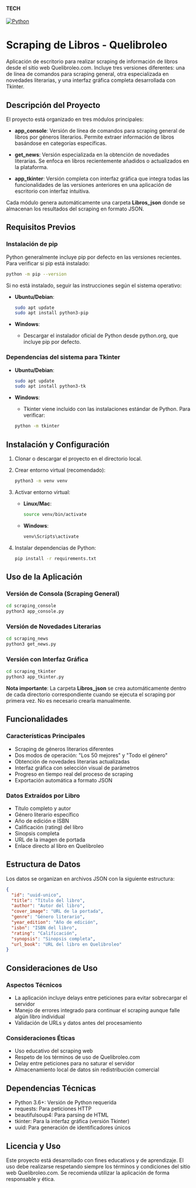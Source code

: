 #### **TECH**
[![Python](https://img.shields.io/badge/Python-3776AB?style=for-the-badge&logo=python&logoColor=white)](https://www.python.org/)
# Scraping de Libros - Quelibroleo
Aplicación de escritorio para realizar scraping de información de libros desde el sitio web Quelibroleo.com. Incluye tres versiones diferentes: una de línea de comandos para scraping general, otra especializada en novedades literarias, y una interfaz gráfica completa desarrollada con Tkinter.

## Descripción del Proyecto
El proyecto está organizado en tres módulos principales:

- **app_console**: Versión de línea de comandos para scraping general de libros por géneros literarios. Permite extraer información de libros basándose en categorías específicas.

- **get_news**: Versión especializada en la obtención de novedades literarias. Se enfoca en libros recientemente añadidos o actualizados en la plataforma.

- **app_tkinter**: Versión completa con interfaz gráfica que integra todas las funcionalidades de las versiones anteriores en una aplicación de escritorio con interfaz intuitiva.

Cada módulo genera automáticamente una carpeta **Libros_json** donde se almacenan los resultados del scraping en formato JSON.

## Requisitos Previos
### Instalación de pip
Python generalmente incluye pip por defecto en las versiones recientes. Para verificar si pip está instalado:

```bash
python -m pip --version
```

Si no está instalado, seguir las instrucciones según el sistema operativo:

- **Ubuntu/Debian**:
  ```bash
  sudo apt update  
  sudo apt install python3-pip
  ```

- **Windows**:  
  - Descargar el instalador oficial de Python desde python.org, que incluye pip por defecto.

### Dependencias del sistema para Tkinter
- **Ubuntu/Debian**:  
  ```bash
  sudo apt update  
  sudo apt install python3-tk
  ```

- **Windows**:  
  - Tkinter viene incluido con las instalaciones estándar de Python. Para verificar:  
  ```bash
  python -m tkinter
  ```

## Instalación y Configuración
1. Clonar o descargar el proyecto en el directorio local.

2. Crear entorno virtual (recomendado):
    ```bash
    python3 -m venv venv
    ```  
3. Activar entorno virtual:

   - **Linux/Mac**:
        ```bash
        source venv/bin/activate
        ```  


   - **Windows**:
        ```bash
        venv\Scripts\activate
        ```  

4. Instalar dependencias de Python:
    ```bash
    pip install -r requirements.txt
    ```  


## Uso de la Aplicación
### Versión de Consola (Scraping General)
```bash
cd scraping_console 
python3 app_console.py
``` 

### Versión de Novedades Literarias
```bash
cd scraping_news  
python3 get_news.py
```
### Versión con Interfaz Gráfica
```bash
cd scraping_tkinter  
python3 app_tkinter.py
```
**Nota importante**: La carpeta **Libros_json** se crea automáticamente dentro de cada directorio correspondiente cuando se ejecuta el scraping por primera vez. No es necesario crearla manualmente.

## Funcionalidades
### Características Principales
- Scraping de géneros literarios diferentes
- Dos modos de operación: "Los 50 mejores" y "Todo el género"
- Obtención de novedades literarias actualizadas
- Interfaz gráfica con selección visual de parámetros
- Progreso en tiempo real del proceso de scraping
- Exportación automática a formato JSON

### Datos Extraídos por Libro
- Título completo y autor
- Género literario específico
- Año de edición e ISBN
- Calificación (rating) del libro
- Sinopsis completa
- URL de la imagen de portada
- Enlace directo al libro en Quelibroleo

## Estructura de Datos
Los datos se organizan en archivos JSON con la siguiente estructura:

```json
{
  "id": "uuid-unico",
  "title": "Título del libro",
  "author": "Autor del libro",
  "cover_image": "URL de la portada",
  "genre": "Género literario",
  "year_edition": "Año de edición",
  "isbn": "ISBN del libro",
  "rating": "Calificación",
  "synopsis": "Sinopsis completa",
  "url_book": "URL del libro en Quelibroleo"
}
```

## Consideraciones de Uso
### Aspectos Técnicos
- La aplicación incluye delays entre peticiones para evitar sobrecargar el servidor
- Manejo de errores integrado para continuar el scraping aunque falle algún libro individual
- Validación de URLs y datos antes del procesamiento

### Consideraciones Éticas
- Uso educativo del scraping web
- Respeto de los términos de uso de Quelibroleo.com
- Delay entre peticiones para no saturar el servidor
- Almacenamiento local de datos sin redistribución comercial


## Dependencias Técnicas
- Python 3.6+: Versión de Python requerida
- requests: Para peticiones HTTP
- beautifulsoup4: Para parsing de HTML
- tkinter: Para la interfaz gráfica (versión Tkinter)
- uuid: Para generación de identificadores únicos

## Licencia y Uso
Este proyecto está desarrollado con fines educativos y de aprendizaje. El uso debe realizarse respetando siempre los términos y condiciones del sitio web Quelibroleo.com. Se recomienda utilizar la aplicación de forma responsable y ética.
